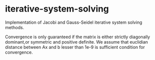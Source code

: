 # iterative-system-solving
Implementation of Jacobi and Gauss-Seidel iterative system solving methods.

Convergence is only guaranteed if the matrix is either strictly diagonally dominant,or symmetric and positive definite. 
We assume that euclidian distance between Ax and b lesser than 1e-9 is sufficient condition for convergence.
